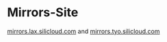 # Mirrors-Site

[mirrors.lax.silicloud.com](https://mirrors.lax.silicloud.com/) and [mirrors.tyo.silicloud.com](https://mirrors.tyo.silicloud.com/)


